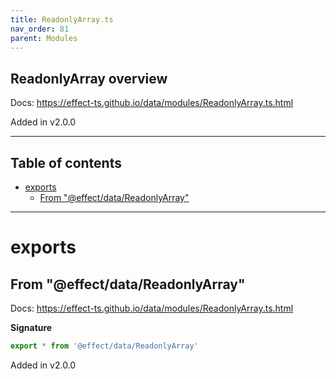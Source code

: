 ```yaml
---
title: ReadonlyArray.ts
nav_order: 81
parent: Modules
---
```


## ReadonlyArray overview

Docs: https://effect-ts.github.io/data/modules/ReadonlyArray.ts.html

Added in v2.0.0

---

<h2 class="text-delta">Table of contents</h2>

- [exports](#exports)
  - [From "@effect/data/ReadonlyArray"](#from-effectdatareadonlyarray)

---

# exports

## From "@effect/data/ReadonlyArray"

Docs: https://effect-ts.github.io/data/modules/ReadonlyArray.ts.html

**Signature**

```ts
export * from '@effect/data/ReadonlyArray'
```

Added in v2.0.0
